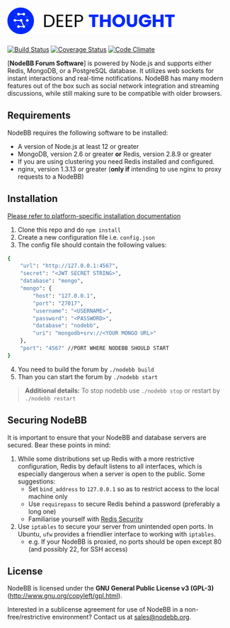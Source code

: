 # ![NodeBB](public/images/logo.svg)

[![Build Status](https://travis-ci.org/NodeBB/NodeBB.svg?branch=master)](https://travis-ci.org/NodeBB/NodeBB)
[![Coverage Status](https://coveralls.io/repos/github/NodeBB/NodeBB/badge.svg?branch=master)](https://coveralls.io/github/NodeBB/NodeBB?branch=master)
[![Code Climate](https://codeclimate.com/github/NodeBB/NodeBB/badges/gpa.svg)](https://codeclimate.com/github/NodeBB/NodeBB)

[**NodeBB Forum Software**] is powered by Node.js and supports either Redis, MongoDB, or a PostgreSQL database. It utilizes web sockets for instant interactions and real-time notifications. NodeBB has many modern features out of the box such as social network integration and streaming discussions, while still making sure to be compatible with older browsers.

## Requirements

NodeBB requires the following software to be installed:

* A version of Node.js at least 12 or greater
* MongoDB, version 2.6 or greater **or** Redis, version 2.8.9 or greater
* If you are using clustering you need Redis installed and configured.
* nginx, version 1.3.13 or greater (**only if** intending to use nginx to proxy requests to a NodeBB)

## Installation

[Please refer to platform-specific installation documentation](https://docs.nodebb.org/installing/os)

1. Clone this repo and do `npm install`
2. Create a new configuration file i.e. `config.json`
3. The config file should contain the following values:

```bash
{
    "url": "http://127.0.0.1:4567",
    "secret": "<JWT SECRET STRING>",
    "database": "mongo",
    "mongo": {
        "host": "127.0.0.1",
        "port": "27017",
        "username": "<USERNAME>",
        "password": "<PASSWORD>",
        "database": "nodebb",
        "uri": "mongodb+srv://<YOUR MONGO URL>"
    },
    "port": "4567" //PORT WHERE NODEBB SHOULD START
}
```

4. You need to build the forum by `./nodebb build`
5. Than you can start the forum by `./nodebb start`
> **Additional details:** To stop nodebb use `./nodebb stop` or restart by `./nodebb restart`

## Securing NodeBB

It is important to ensure that your NodeBB and database servers are secured. Bear these points in mind:

1. While some distributions set up Redis with a more restrictive configuration, Redis by default listens to all interfaces, which is especially dangerous when a server is open to the public. Some suggestions:
    * Set `bind_address` to `127.0.0.1` so as to restrict access  to the local machine only
    * Use `requirepass` to secure Redis behind a password (preferably a long one)
    * Familiarise yourself with [Redis Security](http://redis.io/topics/security)
2. Use `iptables` to secure your server from unintended open ports. In Ubuntu, `ufw` provides a friendlier interface to working with `iptables`.
    * e.g. If your NodeBB is proxied, no ports should be open except 80 (and possibly 22, for SSH access)

## License

NodeBB is licensed under the **GNU General Public License v3 (GPL-3)** (http://www.gnu.org/copyleft/gpl.html).

Interested in a sublicense agreement for use of NodeBB in a non-free/restrictive environment? Contact us at sales@nodebb.org.

